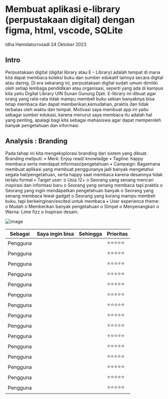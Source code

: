 # Membuat aplikasi e-library (perpustakaan digital) dengan figma, html, vscode, SQLite
Idha Hamidaturrosadi 24 Oktober 2023

## Intro
Perpustakaan digital (digital library atau E – Library) adalah tempat di mana kita dapat membaca koleksi buku dan sumber edukatif lainnya secara digital atau daring. Di era sekarang ini, perpustakaan digital sudah umum dimiliki oleh setiap lembaga pendidikan atau organisasi, seperti yang ada di kampus kita yaitu Digital Library UIN Sunan Gunung Djati. E-library ini dibuat agar orang yang rata-rata tidak mampu membeli buku sekian banyaknya  bisa tetap membaca dan dapat memberikan,kemudahan, praktis dan tidak terbatas oleh waktu dan tempat. Motivasi saya membuat app ini yaitu sebagai sumber edukasi, karena menurut saya membaca itu adalah hal yang penting, apalagi bagi kita sebagai mahasiswa agar dapat memperoleh banyak pengetahuan dan informasi.

## Analysis : Branding
Pada tahap ini kita mengeksplorasi branding dari sistem yang dibuat. Branding meliputi:
•	Merk: Enjoy read/ knowladge
•	Tagline: happy membaca serta mendapat informasi/pengetahuan
•	Campaign: Bagaimana membuat aplikasi yang membuat penggunanya jadi banyak mengetahui segala hal/pengetahuan, serta happy saat membaca karena desainnya tidak terlalu formal
•	Target user:
o	Usia 12+
o	Seorang yang senang mencari inspirasi dan informasi baru
o	Seorang yang senang membaca tapi praktis
o	Seorang yang ingin mendapatkan pengetahuan banyak
o	Seorang yang senang membaca lewat gadget
o	Seorang yang kurang mampu membeli buku, tapi berkeinginan/excited untuk membaca
•	User experience theme:
o	Mudah
o	Memberikan banyak pengetahuan
o	Simpel
o	Menyenangkan
o	Warna: Lime fizz
o	Inspirasi desain:

![image](https://github.com/idhahamidaturrosadi19/App-ex/assets/144808574/d2e8dc70-0be3-4f4e-ad7e-1ea6bca651e9)


| Sebagai |  Saya ingin bisa | Sehingga | Prioritas |
|---------|-----------|-------|---------|
|Pengguna |  |  | ⭐⭐⭐⭐⭐ |
|Pengguna |  |  | ⭐⭐⭐⭐⭐ |
|Pengguna |  |  | ⭐⭐⭐⭐⭐ |
|Pengguna |  |  | ⭐⭐⭐⭐⭐ |
|Pengguna |  |  | ⭐⭐⭐⭐⭐ |
|Pengguna |  |  | ⭐⭐⭐⭐⭐ |
|Pengguna |  |  | ⭐⭐⭐⭐⭐ |
|Pengguna |  |  | ⭐⭐⭐⭐⭐ |
|Pengguna |  |  | ⭐⭐⭐⭐⭐ |
|Pengguna |  |  | ⭐⭐⭐⭐⭐ |
|Pengguna |  |  | ⭐⭐⭐⭐⭐ |
|Pengguna |  |  | ⭐⭐⭐⭐⭐ |
|Pengguna |  |  | ⭐⭐⭐⭐⭐ |
|Pengguna |  |  | ⭐⭐⭐⭐⭐ |
|Pengguna |  |  | ⭐⭐⭐⭐⭐ |



			
			
			
			
			
			
			
			
			
			
			
			


			
			
			
			
			
			
			
			
			
			
			
			
			
			
